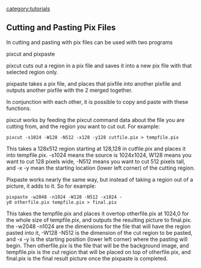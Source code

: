 [category:tutorials](category:tutorials.md)

## Cutting and Pasting Pix Files

In cutting and pasting with pix files can be used with two programs

pixcut and pixpaste

pixcut cuts out a region in a pix file and saves it into a new pix file
with that selected region only.

pixpaste takes a pix file, and places that pixfile into another pixfile
and outputs another pixfile with the 2 merged together.

In conjunction with each other, it is possible to copy and paste with
these functions.

pixcut works by feeding the pixcut command data about the file you are
cutting from, and the region you want to cut out. For example:

`pixcut -s1024 -W128 -N512 -x128 -y128 cutfile.pix > tempfile.pix`

This takes a 128x512 region starting at 128,128 in cutfile.pix and
places it into tempfile.pix. -s1024 means the source is 1024x1024, W128
means you want to cut 128 pixels wide, -N512 means you want to cut 512
pixels tall, and -x -y mean the starting location (lower left corner) of
the cutting region.

Pixpaste works nearly the same way, but instead of taking a region out
of a picture, it adds to it. So for example:

`pixpaste -w2048 -n1024 -W128 -N512 -x1024 -y0 otherfile.pix tempfile.pix > final.pix`

This takes the tempfile.pix and places it overtop otherfile.pix at
1024,0 for the whole size of tempfile.pix, and outputs the resulting
picture to final.pix. the -w2048 -n1024 are the dimensions for the file
that will have the region pasted into it, -W128 -N512 is the dimension
of the cut region to be pasted, and -x -y is the starting position
(lower left corner) where the pasting will begin. Then otherfile.pix is
the file that will be the background image, and tempfile.pix is the cut
region that will be placed on top of otherfile.pix, and final.pix is the
final result picture once the pixpaste is completed.
